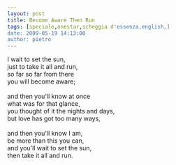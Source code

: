 ```yaml
---
layout: post
title: Become Aware Then Run
tags: [speciale,onestar,scheggia d'essenza,english,]
date: 2009-05-19 14:13:00
author: pietro
---
```

I wait to set the sun,<br/>just to take it all and run,<br/>so far so far from there<br/>you will become aware;<br/><br/>and then you'll know at once<br/>what was for that glance,<br/>you thought of it the nights and days,<br/>but love has got too many ways,<br/><br/>and then you'll know I am,<br/>be more than this you can,<br/>and you'll wait to set the sun,<br/>then take it all and run.
